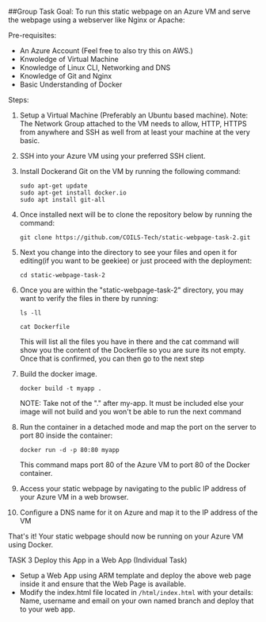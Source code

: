 ##Group Task
Goal:
To run this static webpage on an Azure VM and serve the webpage using a webserver like Nginx or Apache:

Pre-requisites:
- An Azure Account (Feel free to also try this on AWS.)
- Knwoledge of Virtual Machine
- Knowledge of Linux CLI, Networking and DNS
- Knowledge of Git and Nginx
- Basic Understanding of Docker

Steps:
1. Setup a Virtual Machine (Preferably an Ubuntu based machine). Note: The Network Group attached to the VM needs to allow, HTTP, HTTPS from anywhere and SSH as well from at least your machine at the very basic.
2. SSH into your Azure VM using your preferred SSH client.
3. Install Dockerand Git on the VM by running the following command:
    ```
    sudo apt-get update
    sudo apt-get install docker.io
    sudo apt install git-all
    ```
4. Once installed next will be to clone the repository below by running the command:
    ```
    git clone https://github.com/COILS-Tech/static-webpage-task-2.git
    ```
5. Next you change into the directory to see your files and open it for editing(if you want to be geekiee) or just proceed with the deployment:
    ```
    cd static-webpage-task-2
    ```
6. Once you are within the "static-webpage-task-2" directory, you may want to verify the files in there by running:
    ```
    ls -ll

    cat Dockerfile
    ```

    This will list all the files you have in there and the cat command will show you the content of the Dockerfile so you are sure its not empty. Once that is confirmed, you can then go to the next step

7. Build the docker image.

    ```
    docker build -t myapp .
    ````

    NOTE: Take not of the "." after my-app. It must be included else your image will not build and you won't be able to run the next command

8. Run the container in a detached mode and map the port on the server to port 80 inside the container:
    ```
    docker run -d -p 80:80 myapp
    ```
    This command maps port 80 of the Azure VM to port 80 of the Docker container.

9. Access your static webpage by navigating to the public IP address of your Azure VM in a web browser.

10. Configure a DNS name for it on Azure and map it to the IP address of the VM 

That's it! Your static webpage should now be running on your Azure VM using Docker.



TASK 3
Deploy this App in a Web App (Individual Task)

- Setup a Web App using ARM template and deploy the above web page inside it and ensure that the Web Page is available.
- Modify the index.html file located in `/html/index.html` with your details: Name, username and email on your own named branch and deploy that to your web app.